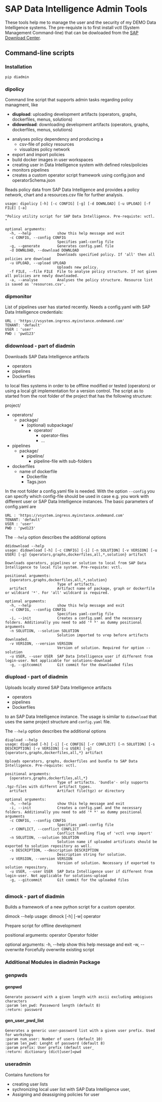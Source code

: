 <!--
SPDX-FileCopyrightText: 2021 Thorsten Hapke <thorsten.hapke@sap.com>

SPDX-License-Identifier: Apache-2.0
-->

# SAP Data Intelligence Admin  Tools

These tools help me to manage the user and the security of my DEMO Data Intelligence systems. The pre-requiste is to first install vctl (System Management Command-line) that can be dowloaded from the [SAP Download Center](https://launchpad.support.sap.com/#/softwarecenter/template/products/%20_APP=00200682500000001943&_EVENT=DISPHIER&HEADER=Y&FUNCTIONBAR=N&EVENT=TREE&NE=NAVIGATE&ENR=73554900100800002981&V=INST&TA=ACTUAL&PAGE=SEARCH/DATA%20INTELLIGENCE-SYS%20MGMT%20CLI). 



## Command-line scripts

### Installation

```
pip diadmin
```

### dipolicy 

Command line script that supports admin tasks regarding policy managment, like 

- **diupload**: uploading development artifacts (operators, graphs, dockerfiles, menus, solutions)
- **didownload**: downloading development artifacts (operators, graphs, dockerfiles, menus, solutions)
* analyses policy dependency and producing a 
  * csv-file of policy resources
  * visualizes  policy network
* export and import policies
* build docker images in user workspaces
* creating user in Data Intelligence system with defined roles/policies
* monitors pipelines
* creates a custom operator script framework using config.json and operatorSchema.json

Reads policy data from SAP Data Intelligence and provides a policy network, chart and a resources.csv file for further analysis.

```
usage: dipolicy [-h] [-c CONFIG] [-g] [-d DOWNLOAD] [-u UPLOAD] [-f FILE] [-a]

"Policy utility script for SAP Data Intelligence. Pre-requiste: vctl. "

optional arguments:
  -h, --help            show this help message and exit
  -c CONFIG, --config CONFIG
                        Specifies yaml-config file
  -g, --generate        Generates config.yaml file
  -d DOWNLOAD, --download DOWNLOAD
                        Downloads specified policy. If 'all' then all policies are download
  -u UPLOAD, --upload UPLOAD
                        Uploads new policy.
  -f FILE, --file FILE  File to analyse policy structure. If not given all policies are newly downloaded.
  -a, --analyse         Analyses the policy structure. Resource list is saved as 'resources.csv'.

```

### dipmonitor

List of pipelines user has started recently. Needs a config.yaml with SAP Data Intelligence credentials:

```
URL : 'https://vsystem.ingress.myinstance.ondemand.com'
TENANT: 'default'
USER : 'user'
PWD : 'pwd123'
```


### didownload - part of diadmin

Downloads SAP Data Intelligence artifacts 

* operators
* pipelines
* Dockerfiles

to local files systems in order to be offline modified or tested (operators) or using a local git implementation for a version control. The script as to started from the root folder of the project that has the following structure: 

project/ 
* operators/
  * package/
    * (optional) subpackage/
      * operator/
        * operator-files
        * ...
* pipelines
  * package/
    * pipeline/
      * pipeline-file with sub-folders
* dockerfiles
  * name of dockerfile
    * Dockerfile
    * Tags.json

In the root folder a config.yaml file is needed. With the option ```--config``` you can specify which config-file should be used in case e.g. you work with different user or SAP Data Intelligence instances. The basic parameters of config.yaml are

```
URL : 'https://vsystem.ingress.myinstance.ondemand.com'
TENANT: 'default'
USER : 'user'
PWD : 'pwd123'

```

The ```--help``` option describes the additional options
```
ddidownload --help
usage: didownload [-h] [-c CONFIG] [-i] [-n SOLUTION] [-v VERSION] [-u USER] [-g] {operators,graphs,dockerfiles,all,*,solution} artifact

Downloads operators, pipelines or solution to local from SAP Data Intelligence to local file system. Pre-requiste: vctl.

positional arguments:
  {operators,graphs,dockerfiles,all,*,solution}
                        Type of artifacts.
  artifact              Artifact name of package, graph or dockerfile or wildcard '*'. For 'all' wildcard is required.

optional arguments:
  -h, --help            show this help message and exit
  -c CONFIG, --config CONFIG
                        Specifies yaml-config file
  -i, --init            Creates a config.yaml and the necessary folders. Additionally you need to add '* *' as dummy positional arguments
  -n SOLUTION, --solution SOLUTION
                        Solution imported to vrep before artifacts downloaded.
  -v VERSION, --version VERSION
                        Version of solution. Required for option --solution
  -u USER, --user USER  SAP Data Intelligence user if different from login-user. Not applicable for solutions-download
  -g, --gitcommit       Git commit for the downloaded files

```

### diupload - part of diadmin

Uploads locally stored SAP Data Intelligence artifacts

* operators
* pipelines
* Dockerfiles

to an SAP Data Intelligence instance. The usage is similar to ```didownload``` that uses the same project structure and ```config.yaml``` file.

The ```--help``` option describes the additional options

```
diupload --help 
usage: diupload [-h] [-i] [-c CONFIG] [-r CONFLICT] [-n SOLUTION] [-s DESCRIPTION] [-v VERSION] [-u USER] [-g] {operators,graphs,dockerfiles,all,*} artifact

Uploads operators, graphs, dockerfiles and bundle to SAP Data Intelligence. Pre-requiste: vctl.

positional arguments:
  {operators,graphs,dockerfiles,all,*}
                        Type of artifacts. 'bundle'- only supports .tgz-files with differnt artifact types.
  artifact              Artifact file(tgz) or directory

optional arguments:
  -h, --help            show this help message and exit
  -i, --init            Creates a config.yaml and the necessary folders. Additionally you need to add '* *' as dummy positional arguments
  -c CONFIG, --config CONFIG
                        Specifies yaml-config file
  -r CONFLICT, --conflict CONFLICT
                        Conflict handling flag of 'vctl vrep import'
  -n SOLUTION, --solution SOLUTION
                        Solution name if uploaded artificats should be exported to solution repository as well.
  -s DESCRIPTION, --description DESCRIPTION
                        Description string for solution.
  -v VERSION, --version VERSION
                        Version of solution. Necessary if exported to solution repository.
  -u USER, --user USER  SAP Data Intelligence user if different from login-user. Not applicable for solutions-upload
  -g, --gitcommit       Git commit for the uploaded files


```

### dimock - part of diadmin

Builds a framework of a new python script for a custom operator. 

dimock --help
usage: dimock [-h] [-w] operator

Prepare script for offline development

positional arguments:
operator         Operator folder

optional arguments:
-h, --help       show this help message and exit
-w, --overwrite  Forcefully overwrite existing script



### Additional Modules in diadmin Package

### genpwds 

####  genpwd
    Generate password with a given length with ascii excluding ambigiuos characters
    :param len_pwd: Passeword length (default 8)
    :return: password

#### gen_user_pwd_list
    Generates a generic user-password list with a given user prefix. Used for workshops
    :param num_user: Number of users (default 10)
    :param len_pwd: Lenght of password (default 8)
    :param prefix: User prefix (default user_
    :return: dictionary (dict[user]=pwd

### useradmin

Contains functions for 

* creating user lists
* sychronizing local user list with SAP Data Intelligence user, 
* Assigning and deassigning policies for user

